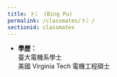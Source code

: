 ```yaml
---
title: 卜冫 (Bing Pu)
permalink: /classmates/卜冫/
sectionid: classmates
---
```


- **學歷：**<br />
  臺大電機系學士<br />
  美國 Virginia Tech 電機工程碩士

